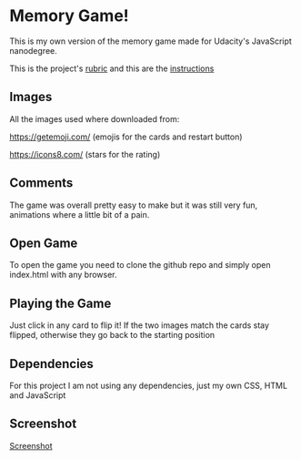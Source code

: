 # Memory Game!

This is my own version of the memory game made for Udacity's JavaScript nanodegree.

This is the project's [rubric](https://review.udacity.com/#!/rubrics/591/view) and this are the [instructions](https://classroom.udacity.com/nanodegrees/nd001/parts/8d8cb0aa-ec2b-4e20-b961-85fb324b6787/modules/d23c2328-c79f-4e9e-92d3-6362724392a6/lessons/f5911397-4fba-4a30-ab40-3447cc6b2b90/concepts/b98425f0-10b1-4fa4-9fce-174767c240b6)

## Images

All the images used where downloaded from:

https://getemoji.com/ (emojis for the cards and restart button)

https://icons8.com/ (stars for the rating)

## Comments
The game was overall pretty easy to make but it was still very fun, animations where a little bit of a pain.

## Open Game

To open the game you need to clone the github repo and simply open index.html with any browser.

## Playing the Game

Just click in any card to flip it! If the two images match the cards stay flipped, otherwise they go back to the starting position

## Dependencies

For this project I am not using any dependencies, just my own CSS, HTML and JavaScript

## Screenshot

[Screenshot](img/screenshot.png)
